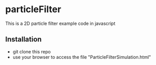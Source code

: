 # particleFilter
This is a 2D particle filter example code in javascript 

## Installation
* git clone this repo
* use your browser to access the file "ParticleFilterSimulation.html"
